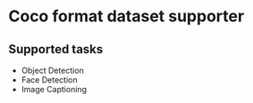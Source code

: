
# Coco format dataset supporter

## Supported tasks

- Object Detection
- Face Detection
- Image Captioning
